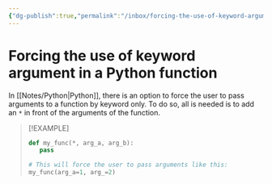 ```yaml
---
{"dg-publish":true,"permalink":"/inbox/forcing-the-use-of-keyword-argument-in-a-python-function/"}
---
```




# Forcing the use of keyword argument in a Python function
In [[Notes/Python\|Python]], there is an option to force the user to pass arguments to a function by keyword only. To do so, all is needed is to add an `*` in front of the arguments of the function.

>[!EXAMPLE]
> ```python
> def my_func(*, arg_a, arg_b):
>    pass
>
> # This will force the user to pass arguments like this:
> my_func(arg_a=1, arg_=2)
> ```
